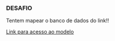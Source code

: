 ### DESAFIO

Tentem mapear o banco de dados do link!!

[Link para acesso ao modelo](https://dbdiagram.io/d/61f6fb5585022f4ee5133f27)
